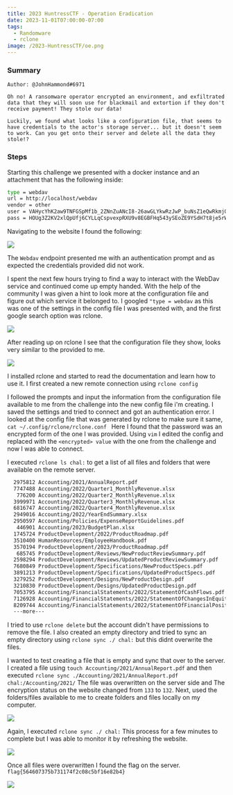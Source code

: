 ```yaml
---
title: 2023 HuntressCTF - Operation Eradication
date: 2023-11-01T07:00:00-07:00
tags:
  - Randomware
  - rclone
image: /2023-HuntressCTF/oe.png
---
```


### Summary
```
Author: @JohnHammond#6971

Oh no! A ransomware operator encrypted an environment, and exfiltrated data that they will soon use for blackmail and extortion if they don't receive payment! They stole our data!

Luckily, we found what looks like a configuration file, that seems to have credentials to the actor's storage server... but it doesn't seem to work. Can you get onto their server and delete all the data they stole!?
```

### Steps

Starting this challenge we presented with a docker instance and an attachment that has the following inside:

```bash
type = webdav
url = http://localhost/webdav
vendor = other
user = VAHycYhK2aw9TNFGSpMf1b_2ZNnZuANcI8-26awGLYkwRzJwP_buNsZ1eQwRkmjQmVzxMe5r
pass = HOUg3Z2KV2xlQpUfj6CYLLqCspvexpRXU9v8EGBFHq543ySEoZE9YSdH7t8je5rWfBIIMS-5% 
```

Navigating to the website I found the following:

![](2023-HuntressCTF/oe1.png)

The `Webdav` endpoint presented me with an authentication prompt and as expected the credentials provided did not work.

I spent the next few hours trying to find a way to interact with the WebDav service and continued come up empty handed.  With the help of the community I was given a hint to look more at the configuration file and figure out which service it belonged to.  I googled `"type = webdav` as this was one of the settings in the config file I was presented with, and the first google search option was rclone.

![](2023-HuntressCTF/oe2.png)

After reading up on rclone I see that the configuration file they show, looks very similar to the provided to me. 

![](2023-HuntressCTF/oe3.png)

I installed rclone and started to read the documentation and learn how to use it. I first created a new remote connection using `rclone config`

I followed the prompts and input the information from the configuration file available to me from the challenge into the new config file i'm creating.   I saved the settings and tried to connect and got an authentication error.  I looked at the config file that was generated by rclone to make sure it same, `cat ~/.config/rclone/rclone.conf ` Here I found that the password was an encrypted form of the one I was provided. Using `vim` I edited the config and replaced with the `<encrypted> value` with the one from the challenge and now I was able to connect.

I executed `rclone ls chal:` to get a list of all files and folders that were available on the remote server. 

```bash
  2975812 Accounting/2021/AnnualReport.pdf
  7747488 Accounting/2022/Quarter1_MonthlyRevenue.xlsx
   776200 Accounting/2022/Quarter2_MonthlyRevenue.xlsx
  3999971 Accounting/2022/Quarter3_MonthlyRevenue.xlsx
  6816747 Accounting/2022/Quarter4_MonthlyRevenue.xlsx
  2949016 Accounting/2022/YearEndSummary.xlsx
  2950597 Accounting/Policies/ExpenseReportGuidelines.pdf
   446901 Accounting/2023/BudgetPlan.xlsx
  1745724 ProductDevelopment/2022/ProductRoadmap.pdf
  3510400 HumanResources/EmployeeHandbook.pdf
  3570194 ProductDevelopment/2023/ProductRoadmap.pdf
   685745 ProductDevelopment/Reviews/NewProductReviewSummary.pdf
  2598294 ProductDevelopment/Reviews/UpdatedProductReviewSummary.pdf
  7680849 ProductDevelopment/Specifications/NewProductSpecs.pdf
  3891213 ProductDevelopment/Specifications/UpdatedProductSpecs.pdf
  3279252 ProductDevelopment/Designs/NewProductDesign.pdf
  3210830 ProductDevelopment/Designs/UpdatedProductDesign.pdf
  7053795 Accounting/FinancialStatements/2022/StatementOfCashFlows.pdf
  7126928 Accounting/FinancialStatements/2022/StatementOfChangesInEquity.pdf
  8209744 Accounting/FinancialStatements/2022/StatementOfFinancialPosition.pdf
  ---more---
```

I tried to use `rclone delete` but the account didn't have permissions to remove the file.  I also created an empty directory and tried to sync an empty directory using `rclone sync ./ chal:` but this didnt overwrite the files. 

I wanted to test creating a file that is empty and sync that over to the server.  I created a file using `touch Accounting/2021/AnnualReport.pdf` and then executed `rclone sync ./Accounting/2021/AnnualReport.pdf chal:/Accounting/2021/`  The file was overwritten on the server side and The encryption status on the website changed from `133` to `132`.  Next, used the folders/files available to me to create folders and files locally on my computer.

![](2023-HuntressCTF/oe4.png)

Again, I executed `rclone sync ./ chal:`  This process for a few minutes to complete but I was able to monitor it by refreshing the website.

![](2023-HuntressCTF/oe5.png)

Once all files were overwritten I found the flag on the server. `flag{564607375b731174f2c08c5bf16e82b4}`

![](2023-HuntressCTF/oe6.png)

